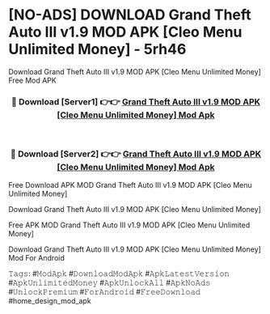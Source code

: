 # [NO-ADS] DOWNLOAD Grand Theft Auto III v1.9 MOD APK [Cleo Menu Unlimited Money] - 5rh46
Download Grand Theft Auto III v1.9 MOD APK [Cleo Menu Unlimited Money] Free Mod APK

<div align="center">
<h3>🔴 Download [Server1] 👉👉 <a href="https://apk-comot.site?title=Grand_Theft_Auto_III_v1.9_MOD_APK_[Cleo_Menu_Unlimited_Money]">Grand Theft Auto III v1.9 MOD APK [Cleo Menu Unlimited Money] Mod Apk</a></h3><br>

<h3>🔴 Download [Server2] 👉👉 <a href="https://apk-comot.site?title=Grand_Theft_Auto_III_v1.9_MOD_APK_[Cleo_Menu_Unlimited_Money]">Grand Theft Auto III v1.9 MOD APK [Cleo Menu Unlimited Money] Mod Apk</a></h3>
</div>


Free Download APK MOD Grand Theft Auto III v1.9 MOD APK [Cleo Menu Unlimited Money]

Download Grand Theft Auto III v1.9 MOD APK [Cleo Menu Unlimited Money] 

Free APK MOD Grand Theft Auto III v1.9 MOD APK [Cleo Menu Unlimited Money] 

Download Grand Theft Auto III v1.9 MOD APK [Cleo Menu Unlimited Money] Mod For Android

𝚃𝚊𝚐𝚜: #𝙼𝚘𝚍𝙰𝚙𝚔 #𝙳𝚘𝚠𝚗𝚕𝚘𝚊𝚍𝙼𝚘𝚍𝙰𝚙𝚔 #𝙰𝚙𝚔𝙻𝚊𝚝𝚎𝚜𝚝𝚅𝚎𝚛𝚜𝚒𝚘𝚗 #𝙰𝚙𝚔𝚄𝚗𝚕𝚒𝚖𝚒𝚝𝚎𝚍𝙼𝚘𝚗𝚎𝚢 #𝙰𝚙𝚔𝚄𝚗𝚕𝚘𝚌𝚔𝙰𝚕𝚕 #𝙰𝚙𝚔𝙽𝚘𝙰𝚍𝚜 #𝚄𝚗𝚕𝚘𝚌𝚔𝙿𝚛𝚎𝚖𝚒𝚞𝚖 #𝙵𝚘𝚛𝙰𝚗𝚍𝚛𝚘𝚒𝚍 #𝙵𝚛𝚎𝚎𝙳𝚘𝚠𝚗𝚕𝚘𝚊𝚍 #home_design_mod_apk